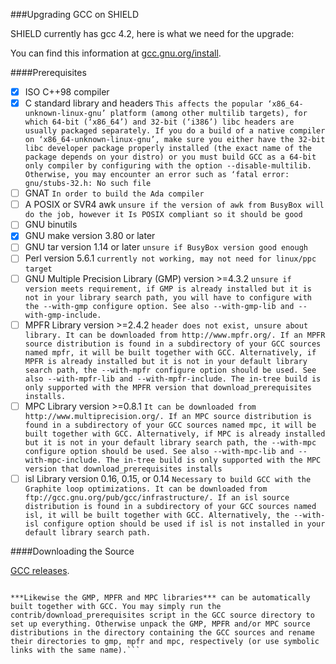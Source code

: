 ###Upgrading GCC on SHIELD

SHIELD currently has gcc 4.2, here is what we need for the upgrade:

You can find this information at [gcc.gnu.org/install](https://gcc.gnu.org/install/).

####Prerequisites
  - [x] ISO C++98 compiler 
  - [x] C standard library and headers 
```This affects the popular ‘x86_64-unknown-linux-gnu’ platform (among other multilib targets), for which 64-bit (‘x86_64’) and 32-bit (‘i386’) libc headers are usually packaged separately. If you do a build of a native compiler on ‘x86_64-unknown-linux-gnu’, make sure you either have the 32-bit libc developer package properly installed (the exact name of the package depends on your distro) or you must build GCC as a 64-bit only compiler by configuring with the option --disable-multilib. Otherwise, you may encounter an error such as ‘fatal error: gnu/stubs-32.h: No such file```
  - [ ] GNAT ```In order to build the Ada compiler```
  - [ ] A POSIX or SVR4 awk ```unsure if the version of awk from BusyBox will do the job, however it Is POSIX compliant so it should be good```
  - [ ] GNU binutils
  - [x] GNU make version 3.80 or later
  - [ ] GNU tar version 1.14 or later ```unsure if BusyBox version good enough```
  - [ ] Perl version 5.6.1 ```currently not working, may not need for linux/ppc target```
  - [ ] GNU Multiple Precision Library (GMP) version >=4.3.2 ```unsure if version meets requirement, if GMP is already installed but it is not in your library search path, you will have to configure with the --with-gmp configure option. See also --with-gmp-lib and --with-gmp-include.```
  - [ ] MPFR Library version >=2.4.2 ```header does not exist, unsure about library. It can be downloaded from http://www.mpfr.org/. If an MPFR source distribution is found in a subdirectory of your GCC sources named mpfr, it will be built together with GCC. Alternatively, if MPFR is already installed but it is not in your default library search path, the --with-mpfr configure option should be used. See also --with-mpfr-lib and --with-mpfr-include. The in-tree build is only supported with the MPFR version that download_prerequisites installs.``` 
  - [ ] MPC Library version >=0.8.1 ```It can be downloaded from http://www.multiprecision.org/. If an MPC source distribution is found in a subdirectory of your GCC sources named mpc, it will be built together with GCC. Alternatively, if MPC is already installed but it is not in your default library search path, the --with-mpc configure option should be used. See also --with-mpc-lib and --with-mpc-include. The in-tree build is only supported with the MPC version that download_prerequisites installs```
  - [ ] isl Library version 0.16, 0.15, or 0.14 ```Necessary to build GCC with the Graphite loop optimizations. It can be downloaded from ftp://gcc.gnu.org/pub/gcc/infrastructure/. If an isl source distribution is found in a subdirectory of your GCC sources named isl, it will be built together with GCC. Alternatively, the --with-isl configure option should be used if isl is not installed in your default library search path.```

####Downloading the Source

[GCC releases](https://gcc.gnu.org/releases.html).  

```If you also intend to build binutils (either to upgrade an existing installation or for use in place of the corresponding tools of your OS), unpack the binutils distribution either in the same directory or a separate one. In the latter case, add symbolic links to any components of the binutils you intend to build alongside the compiler (bfd, binutils, gas, gprof, ld, opcodes, ...) to the directory containing the GCC sources.

***Likewise the GMP, MPFR and MPC libraries*** can be automatically built together with GCC. You may simply run the contrib/download_prerequisites script in the GCC source directory to set up everything. Otherwise unpack the GMP, MPFR and/or MPC source distributions in the directory containing the GCC sources and rename their directories to gmp, mpfr and mpc, respectively (or use symbolic links with the same name).```
